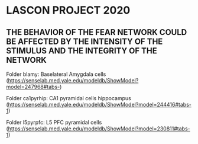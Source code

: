 # LASCON PROJECT 2020
## THE BEHAVIOR OF THE FEAR NETWORK COULD BE AFFECTED BY THE INTENSITY OF THE STIMULUS AND THE INTEGRITY OF THE NETWORK

Folder blamy: Baselateral Amygdala cells (https://senselab.med.yale.edu/modeldb/ShowModel?model=247968#tabs-)

Folder ca1pyrhip: CA1 pyramidal cells hippocampus (https://senselab.med.yale.edu/modeldb/ShowModel?model=244416#tabs-1)

Folder l5pyrpfc: L5 PFC pyramidal cells (https://senselab.med.yale.edu/modeldb/ShowModel?model=230811#tabs-1)
